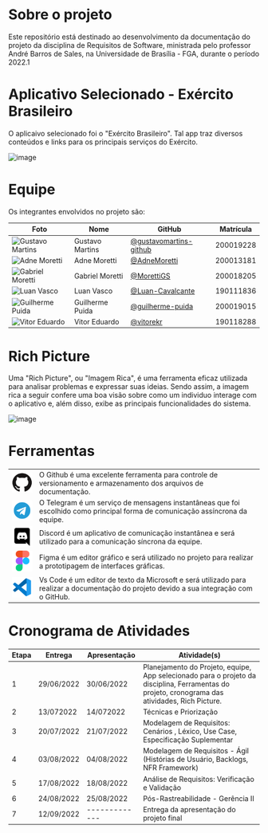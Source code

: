 # Sobre o projeto

Este repositório está destinado ao desenvolvimento da documentação do projeto da disciplina de Requisitos de Software, ministrada pelo professor André Barros de Sales, na Universidade de Brasília - FGA, durante o período 2022.1

# Aplicativo Selecionado - Exército Brasileiro

O aplicaivo selecionado foi o "Exército Brasileiro". Tal app traz diversos conteúdos e links para os principais serviços do Exército.

![image](https://user-images.githubusercontent.com/72039007/176435212-84167340-fa0f-41c9-8ea9-c608055ec031.png)

# Equipe

Os integrantes envolvidos no projeto são:

 Foto | Nome | GitHub | Matrícula |
 ---- | ---- | ------ | -------- |
<img src="https://github.com/gustavomartins-github.png" alt="Gustavo Martins" width="100">           | Gustavo Martins | [@gustavomartins-github](https://github.com/gustavomartins-github) | 200019228 |
<img src="https://github.com/AdneMoretti.png" alt="Adne Moretti" width="100">    | Adne Moretti  | [@AdneMoretti](https://github.com/AdneMoretti) | 200013181 |
<img src="https://github.com/MorettiGS.png" alt="Gabriel Moretti" width="100">        | Gabriel Moretti | [@MorettiGS](https://github.com/MorettiGS) | 200018205 |
<img src="https://github.com/Luan-Cavalcante.png" alt="Luan Vasco" width="100">              | Luan Vasco | [@Luan-Cavalcante](https://github.com/Luan-Cavalcante) | 190111836 |
<img src="https://github.com/guilherme-puida.png" alt="Guilherme Puida" width="100">   | Guilherme Puida | [@guilherme-puida](https://github.com/guilherme-puida) | 200019015 |
<img src="https://github.com/vitorekr.png" alt="Vitor Eduardo" width="100">   | Vitor Eduardo | [@vitorekr](https://github.com/vitorekr) | 190118288 |

# Rich Picture

Uma "Rich Picture", ou "Imagem Rica", é uma ferramenta eficaz utilizada para analisar problemas e expressar suas ideias. Sendo assim, a imagem rica a seguir confere uma boa visão sobre como um individuo interage com o aplicativo e, além disso, exibe as principais funcionalidades do sistema.

![image](https://user-images.githubusercontent.com/72039007/176474568-a941fb62-d016-48c6-9d01-ed9feaa088dd.png)
# Ferramentas
|     |     | 
| :-: | :- |
| <img src="https://raw.githubusercontent.com/devicons/devicon/master/icons/github/github-original.svg" width="100"> | O Github é uma excelente ferramenta para controle de versionamento e armazenamento dos arquivos de documentação. |
| <img src="./assets/imagens/telegram.png" width="100"> | O Telegram é um serviço de mensagens instantâneas que foi escolhido como principal forma de comunicação assíncrona da equipe. |
| <img src="./assets/imagens/discord.svg" width="100"> | Discord é um aplicativo de comunicação instantânea e será utilizado para a comunicação síncrona da equipe. |
| <img src="./assets/imagens/figma.svg" width="100"> | Figma é um editor gráfico e será utilizado no projeto para realizar a prototipagem de interfaces gráficas. |
| <img src="./assets/imagens/vscode.svg" width="100"> | Vs Code é um editor de texto da Microsoft e será utilizado para realizar a documentação do projeto devido a sua integração com o GitHub. |

# Cronograma de Atividades

Etapa | Entrega | Apresentação | Atividade(s) |
----- | ------- | ---------- | ----------
1 | 29/06/2022  | 30/06/2022 | Planejamento do Projeto, equipe, App selecionado para o projeto da disciplina, Ferramentas do projeto, cronograma das atividades, Rich Picture.
2 | 13/072022 | 14/072022 | Técnicas e Priorização
3 | 20/07/2022 | 21/07/2022 | Modelagem de Requisitos: Cenários , Léxico, Use Case, Especificação Suplementar
4 | 03/08/2022 | 04/08/2022  | Modelagem de Requisitos - Ágil (Histórias de Usuário, Backlogs, NFR Framework)
5 | 17/08/2022 | 18/08/2022 | Análise de Requisitos: Verificação e Validação
6 | 24/08/2022 | 25/08/2022 | Pós-Rastreabilidade - Gerência II
7 | 12/09/2022 | ------------- | Entrega da apresentação do projeto final




